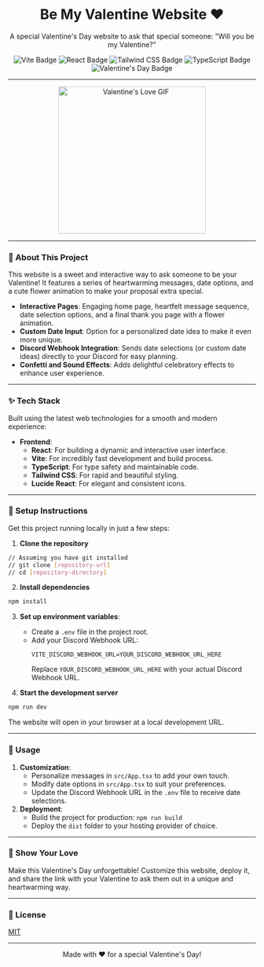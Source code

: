<h1 align="center">Be My Valentine Website ❤️</h1>

<p align="center">
  A special Valentine's Day website to ask that special someone: "Will you be my Valentine?"
</p>

<p align="center">
  <img src="https://img.shields.io/badge/Built%20with-Vite-blueviolet?style=for-the-badge&logo=vite&labelColor=black" alt="Vite Badge" />
  <img src="https://img.shields.io/badge/Made%20with-React-skyblue?style=for-the-badge&logo=react&labelColor=black" alt="React Badge" />
  <img src="https://img.shields.io/badge/Styled%20with-TailwindCSS-lightblue?style=for-the-badge&logo=tailwindcss&labelColor=black" alt="Tailwind CSS Badge" />
  <img src="https://img.shields.io/badge/Powered%20by-TypeScript-blue?style=for-the-badge&logo=typescript&labelColor=black" alt="TypeScript Badge" />
  <img src="https://img.shields.io/badge/For-Valentine's%20Day-red?style=for-the-badge&labelColor=black" alt="Valentine's Day Badge" />
</p>

---

<p align="center">
  <img src="https://camo.githubusercontent.com/f0d1d4ef8153263218f960319e84981305e6458ae8ce87e1637311eec40f8a72/68747470733a2f2f6d656469612e67697068792e636f6d2f6d656469612f76312e59326c6b505463354d4749334e6a457861475a6f633370774d7a646a5a6d7477656e7032596d4e725a5868754d6d4e364e7a5a6c596d357062323968636a55345954567a61695a6c634431324d56396e61575a7a58334e6c59584a6a61435a6a6444316e2f6247677363356d576f727966674b427831752f67697068792e676966" alt="Valentine's Love GIF" width="300" height="300"/>
</p>

---

### 💖 About This Project

This website is a sweet and interactive way to ask someone to be your Valentine! It features a series of heartwarming messages, date options, and a cute flower animation to make your proposal extra special.

- **Interactive Pages**: Engaging home page, heartfelt message sequence, date selection options, and a final thank you page with a flower animation.
- **Custom Date Input**: Option for a personalized date idea to make it even more unique.
- **Discord Webhook Integration**: Sends date selections (or custom date ideas) directly to your Discord for easy planning.
- **Confetti and Sound Effects**: Adds delightful celebratory effects to enhance user experience.

---

### ✨ Tech Stack

Built using the latest web technologies for a smooth and modern experience:

- **Frontend**:
    - **React**: For building a dynamic and interactive user interface.
    - **Vite**: For incredibly fast development and build process.
    - **TypeScript**: For type safety and maintainable code.
    - **Tailwind CSS**: For rapid and beautiful styling.
    - **Lucide React**: For elegant and consistent icons.

---

### 🚀 Setup Instructions

Get this project running locally in just a few steps:

1.  **Clone the repository**
   ```bash
   // Assuming you have git installed 
   // git clone [repository-url]
   // cd [repository-directory]
   ```

2.  **Install dependencies**
   ```bash
   npm install
   ```

3.  **Set up environment variables**:
    - Create a `.env` file in the project root.
    - Add your Discord Webhook URL:
      ```env
      VITE_DISCORD_WEBHOOK_URL=YOUR_DISCORD_WEBHOOK_URL_HERE
      ```
      Replace `YOUR_DISCORD_WEBHOOK_URL_HERE` with your actual Discord Webhook URL.

4.  **Start the development server**
   ```bash
   npm run dev
   ```

   The website will open in your browser at a local development URL.

---

### 📌 Usage

1.  **Customization**:
    -  Personalize messages in `src/App.tsx` to add your own touch.
    -  Modify date options in `src/App.tsx` to suit your preferences.
    -  Update the Discord Webhook URL in the `.env` file to receive date selections.
2.  **Deployment**:
    -  Build the project for production: `npm run build`
    -  Deploy the `dist` folder to your hosting provider of choice.

---

### 💌 Show Your Love

Make this Valentine's Day unforgettable! Customize this website, deploy it, and share the link with your Valentine to ask them out in a unique and heartwarming way.

---

### 📄 License

[MIT](LICENSE)

---

<p align="center">Made with ❤️ for a special Valentine's Day!</p>
